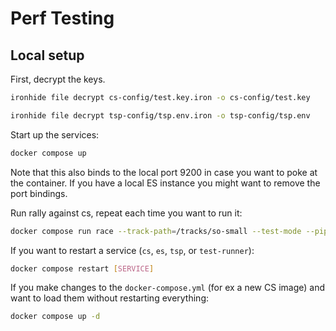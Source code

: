 # Perf Testing

## Local setup

First, decrypt the keys.

```bash
ironhide file decrypt cs-config/test.key.iron -o cs-config/test.key
```

```bash
ironhide file decrypt tsp-config/tsp.env.iron -o tsp-config/tsp.env
```

Start up the services:

```bash
docker compose up
```

Note that this also binds to the local port 9200 in case you want to poke at the container. If you have a local ES instance you might want to remove the port bindings.


Run rally against cs, repeat each time you want to run it:

```bash
docker compose run race --track-path=/tracks/so-small --test-mode --pipeline=benchmark-only --target-hosts=cs:8675
```

If you want to restart a service (`cs`, `es`, `tsp`, or `test-runner`):

```bash
docker compose restart [SERVICE]
```

If you make changes to the `docker-compose.yml` (for ex a new CS image) and want to load them without restarting everything:

```bash
docker compose up -d
```

